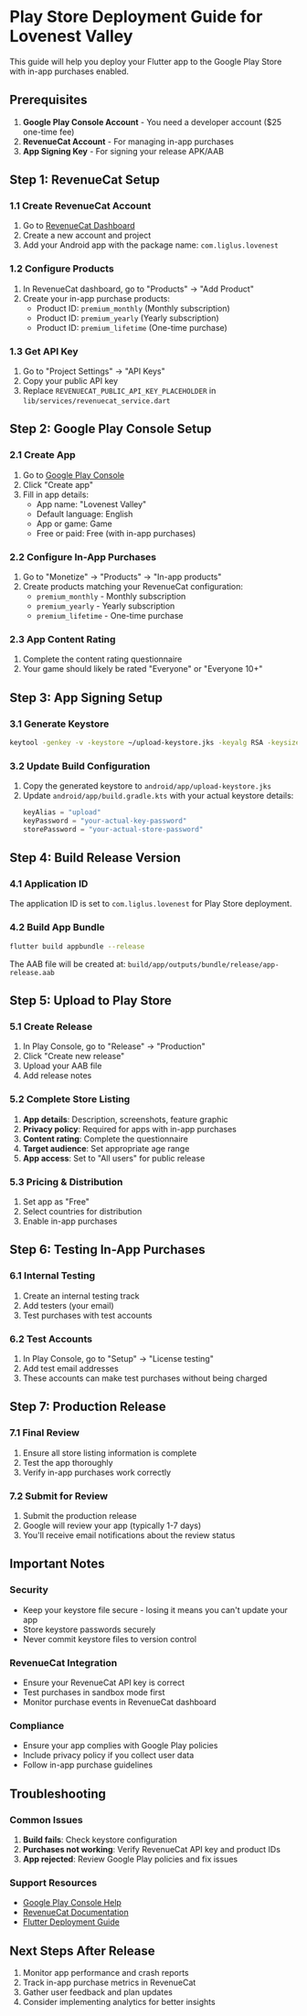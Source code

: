 # Play Store Deployment Guide for Lovenest Valley

This guide will help you deploy your Flutter app to the Google Play Store with in-app purchases enabled.

## Prerequisites

1. **Google Play Console Account** - You need a developer account ($25 one-time fee)
2. **RevenueCat Account** - For managing in-app purchases
3. **App Signing Key** - For signing your release APK/AAB

## Step 1: RevenueCat Setup

### 1.1 Create RevenueCat Account
1. Go to [RevenueCat Dashboard](https://app.revenuecat.com/)
2. Create a new account and project
3. Add your Android app with the package name: `com.liglus.lovenest`

### 1.2 Configure Products
1. In RevenueCat dashboard, go to "Products" → "Add Product"
2. Create your in-app purchase products:
   - Product ID: `premium_monthly` (Monthly subscription)
   - Product ID: `premium_yearly` (Yearly subscription)
   - Product ID: `premium_lifetime` (One-time purchase)

### 1.3 Get API Key
1. Go to "Project Settings" → "API Keys"
2. Copy your public API key
3. Replace `REVENUECAT_PUBLIC_API_KEY_PLACEHOLDER` in `lib/services/revenuecat_service.dart`

## Step 2: Google Play Console Setup

### 2.1 Create App
1. Go to [Google Play Console](https://play.google.com/console)
2. Click "Create app"
3. Fill in app details:
   - App name: "Lovenest Valley"
   - Default language: English
   - App or game: Game
   - Free or paid: Free (with in-app purchases)

### 2.2 Configure In-App Purchases
1. Go to "Monetize" → "Products" → "In-app products"
2. Create products matching your RevenueCat configuration:
   - `premium_monthly` - Monthly subscription
   - `premium_yearly` - Yearly subscription
   - `premium_lifetime` - One-time purchase

### 2.3 App Content Rating
1. Complete the content rating questionnaire
2. Your game should likely be rated "Everyone" or "Everyone 10+"

## Step 3: App Signing Setup

### 3.1 Generate Keystore
```bash
keytool -genkey -v -keystore ~/upload-keystore.jks -keyalg RSA -keysize 2048 -validity 10000 -alias upload
```

### 3.2 Update Build Configuration
1. Copy the generated keystore to `android/app/upload-keystore.jks`
2. Update `android/app/build.gradle.kts` with your actual keystore details:
   ```kotlin
   keyAlias = "upload"
   keyPassword = "your-actual-key-password"
   storePassword = "your-actual-store-password"
   ```

## Step 4: Build Release Version

### 4.1 Application ID
The application ID is set to `com.liglus.lovenest` for Play Store deployment.

### 4.2 Build App Bundle
```bash
flutter build appbundle --release
```

The AAB file will be created at: `build/app/outputs/bundle/release/app-release.aab`

## Step 5: Upload to Play Store

### 5.1 Create Release
1. In Play Console, go to "Release" → "Production"
2. Click "Create new release"
3. Upload your AAB file
4. Add release notes

### 5.2 Complete Store Listing
1. **App details**: Description, screenshots, feature graphic
2. **Privacy policy**: Required for apps with in-app purchases
3. **Content rating**: Complete the questionnaire
4. **Target audience**: Set appropriate age range
5. **App access**: Set to "All users" for public release

### 5.3 Pricing & Distribution
1. Set app as "Free"
2. Select countries for distribution
3. Enable in-app purchases

## Step 6: Testing In-App Purchases

### 6.1 Internal Testing
1. Create an internal testing track
2. Add testers (your email)
3. Test purchases with test accounts

### 6.2 Test Accounts
1. In Play Console, go to "Setup" → "License testing"
2. Add test email addresses
3. These accounts can make test purchases without being charged

## Step 7: Production Release

### 7.1 Final Review
1. Ensure all store listing information is complete
2. Test the app thoroughly
3. Verify in-app purchases work correctly

### 7.2 Submit for Review
1. Submit the production release
2. Google will review your app (typically 1-7 days)
3. You'll receive email notifications about the review status

## Important Notes

### Security
- Keep your keystore file secure - losing it means you can't update your app
- Store keystore passwords securely
- Never commit keystore files to version control

### RevenueCat Integration
- Ensure your RevenueCat API key is correct
- Test purchases in sandbox mode first
- Monitor purchase events in RevenueCat dashboard

### Compliance
- Ensure your app complies with Google Play policies
- Include privacy policy if you collect user data
- Follow in-app purchase guidelines

## Troubleshooting

### Common Issues
1. **Build fails**: Check keystore configuration
2. **Purchases not working**: Verify RevenueCat API key and product IDs
3. **App rejected**: Review Google Play policies and fix issues

### Support Resources
- [Google Play Console Help](https://support.google.com/googleplay/android-developer)
- [RevenueCat Documentation](https://docs.revenuecat.com/)
- [Flutter Deployment Guide](https://docs.flutter.dev/deployment/android)

## Next Steps After Release

1. Monitor app performance and crash reports
2. Track in-app purchase metrics in RevenueCat
3. Gather user feedback and plan updates
4. Consider implementing analytics for better insights
